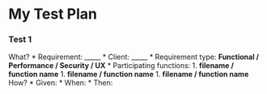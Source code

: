 # My Test Plan
### Test 1
What?
    * Requirement: _____
    * Client: _____
    * Requirement type: __Functional / Performance / Security / UX__
    * Participating functions:
        1. __filename / function name__
        1. __filename / function name__
        1. __filename / function name__
How?
    * Given:
    * When:
    * Then:
